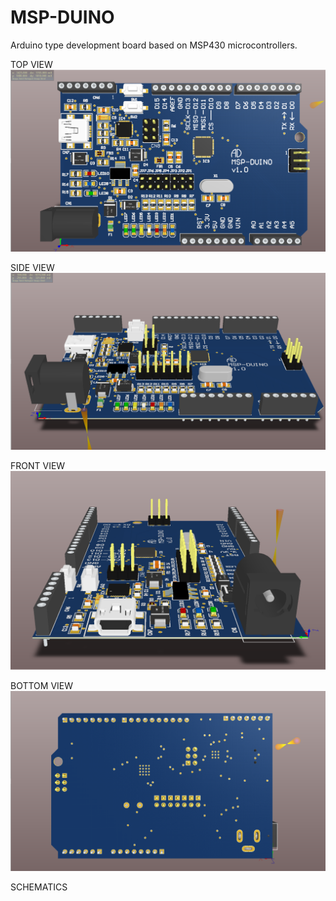 # MSP-DUINO
Arduino type development board based on MSP430 microcontrollers.

TOP VIEW
![TOP-VIEW](https://github.com/aytacdilek/MSP-DUINO/blob/master/VISUALS/TOP-VIEW.png?raw=true)

SIDE VIEW
![TOP-VIEW](https://github.com/aytacdilek/MSP-DUINO/blob/master/VISUALS/SIDE-VIEW.png?raw=true)

FRONT VIEW
![TOP-VIEW](https://github.com/aytacdilek/MSP-DUINO/blob/master/VISUALS/FRONT-VIEW.png?raw=true)

BOTTOM VIEW
![TOP-VIEW](https://github.com/aytacdilek/MSP-DUINO/blob/master/VISUALS/BOTTOM-VIEW.png?raw=true)

SCHEMATICS
